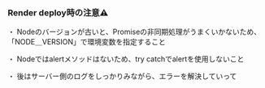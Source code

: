 ### Render deploy時の注意⚠️

・ Nodeのバージョンが古いと、Promiseの非同期処理がうまくいかないため、「NODE＿VERSION」で環境変数を指定すること

・ Nodeではalertメソッドはないため、try catchでalertを使用しないこと

・ 後はサーバー側のログをしっかりみながら、エラーを解決していって